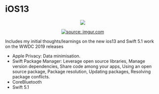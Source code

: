 # iOS13

<p align="center">



<img src="https://img.shields.io/badge/SWIFT-5.1-brightgreen.svg" />

</p>


<p align="center">
    <a href="<a href="https://imgur.com/Q0r8ZhI"><img src="https://i.imgur.com/Q0r8ZhI.jpg" title="source: imgur.com" /></a>
</p>

<Head>
Includes my initial thoughts/learnings on the new ios13 and Swift 5.1 work on the WWDC 2019 releases  
</Head>

- Apple Privacy:  Data minimisation.
- Swift Package Manager: Leverage open source libraries, Manage version dependencies, Share code among your apps, Using an open source package, Package resolution, Updating packages, Resolving package conflicts.
- CoreBluetooth
- Swift 5.1
